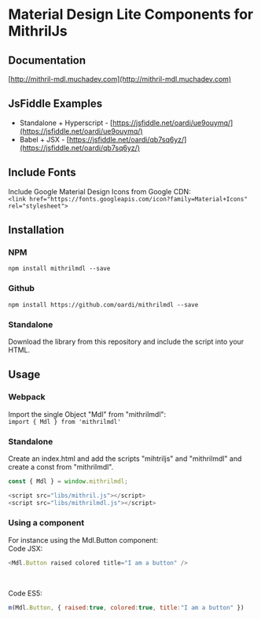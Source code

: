 # Material Design Lite Components for MithrilJs

## Documentation
[http://mithril-mdl.muchadev.com](http://mithril-mdl.muchadev.com)

## JsFiddle Examples
* Standalone + Hyperscript - [https://jsfiddle.net/oardi/ue9ouymq/](https://jsfiddle.net/oardi/ue9ouymq/)
* Babel + JSX - [https://jsfiddle.net/oardi/qb7sq6yz/](https://jsfiddle.net/oardi/qb7sq6yz/)


## Include Fonts
Include Google Material Design Icons from Google CDN: <br/>
`<link href="https://fonts.googleapis.com/icon?family=Material+Icons" rel="stylesheet">`


## Installation

### NPM
`npm install mithrilmdl --save`

### Github
`npm install https://github.com/oardi/mithrilmdl --save`

### Standalone
Download the library from this repository and include the script into your HTML.


## Usage
### Webpack
Import the single Object "Mdl" from "mithrilmdl": <br/>
`import { Mdl } from 'mithrilmdl'`

### Standalone
Create an index.html and add the scripts "mihtriljs" and "mithrilmdl" and create a const from "mithrilmdl". <br/>
```js
const { Mdl } = window.mithrilmdl;

<script src="libs/mithril.js"></script>
<script src="libs/mithrilmdl.js"></script>
```

### Using a component
For instance using the Mdl.Button component: <br/>
Code JSX: <br/>
```js
<Mdl.Button raised colored title="I am a button" />
```
<br/>

Code ES5: <br/>
```js
m(Mdl.Button, { raised:true, colored:true, title:"I am a button" })
```
